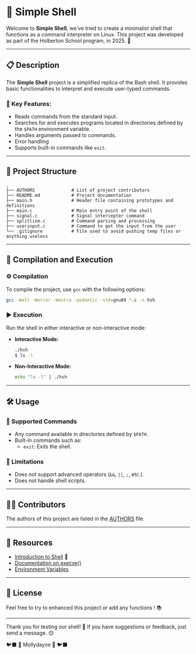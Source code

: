 # 🐚 Simple Shell

Welcome to **Simple Shell**, we've tried to create a minimalist shell that functions as a command interpreter on Linux. This project was developed as part of the Holberton School program, in 2025. 🚀

---

## 📋 Description

The **Simple Shell** project is a simplified replica of the Bash shell. It provides basic functionalities to interpret and execute user-typed commands.

### 🌟 Key Features:
- Reads commands from the standard input.
- Searches for and executes programs located in directories defined by the `$PATH` environment variable.
- Handles arguments passed to commands.
- Error handling
- Supports built-in commands like `exit`.

---

## 📂 Project Structure

```
.
├── AUTHORS              # List of project contributors
├── README.md            # Project documentation
├── main.h               # Header file containing prototypes and definitions
├── main.c               # Main entry point of the shell
├── signal.c             # Signal intercepter command
├── splitline.c          # Command parsing and processing
├── userinput.c          # Command to get the input from the user
└── .gitignore           # File used to avoid pushing temp files or anything useless
```

---

## 🚀 Compilation and Execution

### ⚙️ Compilation
To compile the project, use `gcc` with the following options:
```bash
gcc -Wall -Werror -Wextra -pedantic -std=gnu89 *.c -o hsh
```

### ▶️ Execution
Run the shell in either interactive or non-interactive mode:
- **Interactive Mode:**
  ```bash
  ./hsh
  $ ls -l
  ```

- **Non-Interactive Mode:**
  ```bash
  echo "ls -l" | ./hsh
  ```

---

## 🛠️ Usage

### 📝 Supported Commands
- Any command available in directories defined by `$PATH`.
- Built-in commands such as:
  - `exit`: Exits the shell.

### 🚫 Limitations
- Does not support advanced operators (`&&`, `||`, `;`, etc.).
- Does not handle shell scripts.

---

## 👩‍💻 Contributors

The authors of this project are listed in the [AUTHORS](./AUTHORS) file.

---

## 📖 Resources

- [Introduction to Shell](https://en.wikipedia.org/wiki/Shell_(computing)) 🐚
- [Documentation on execve()](https://man7.org/linux/man-pages/man2/execve.2.html)
- [Environment Variables](https://www.geeksforgeeks.org/environment-variables-in-linuxunix/)

---

## 📜 License
Feel free to try to enhanced this project or add any functions ! 📚

---

Thank you for testing our shell! 🙌 If you have suggestions or feedback, just send a message. 😊

🐦‍⬛ 🌸 Mollydayne 🌸 🐦‍⬛
